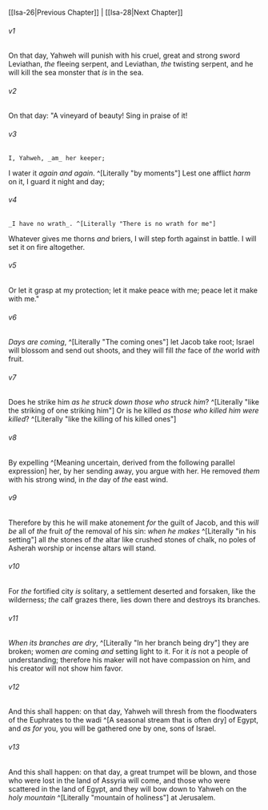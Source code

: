 ﻿---
aliases:
  - Isaiah 27
---

[[Isa-26|Previous Chapter]] | [[Isa-28|Next Chapter]]

###### v1
On that day, Yahweh will punish with his cruel, great and strong sword Leviathan, _the_ fleeing serpent, and Leviathan, _the_ twisting serpent, and he will kill the sea monster that _is_ in the sea.

###### v2
On that day:
"A vineyard of beauty! Sing in praise of it!

###### v3
    I, Yahweh, _am_ her keeper;
I water it _again and again_. ^[Literally "by moments"]
Lest one afflict _harm_ on it,
I guard it night and day;

###### v4
    _I have no wrath_. ^[Literally "There is no wrath for me"]
Whatever gives me thorns _and_ briers,
I will step forth against in battle.
I will set it on fire altogether.

###### v5
Or let it grasp at my protection;
let it make peace with me;
peace let it make with me."

###### v6
_Days are coming_, ^[Literally "The coming ones"] let Jacob take root;
Israel will blossom and send out shoots,
and they will fill _the_ face of _the_ world _with_ fruit.

###### v7
Does he strike him _as he struck down those who struck him_? ^[Literally "like the striking of one striking him"]
Or is he killed _as those who killed him were killed_? ^[Literally "like the killing of his killed ones"]

###### v8
By expelling ^[Meaning uncertain, derived from the following parallel expression] her, by her sending away, you argue with her.
He removed _them_ with his strong wind,
in _the_ day of _the_ east wind.

###### v9
Therefore by this he will make atonement _for_ the guilt of Jacob,
and this _will be_ all of _the_ fruit _of_ the removal of his sin:
_when he makes_ ^[Literally "in his setting"] all _the_ stones of _the_ altar like crushed stones of chalk,
no poles of Asherah worship or incense altars will stand.

###### v10
For _the_ fortified city _is_ solitary,
a settlement deserted and forsaken, like the wilderness;
_the_ calf grazes there,
lies down there and destroys its branches.

###### v11
_When its branches are dry_, ^[Literally "In her branch being dry"] they are broken;
women _are_ coming _and_ setting light to it.
For it _is_ not a people of understanding;
therefore his maker will not have compassion on him,
and his creator will not show him favor.

###### v12
And this shall happen:
on that day, Yahweh will thresh from the floodwaters of the Euphrates to the wadi ^[A seasonal stream that is often dry] of Egypt, and _as for_ you, you will be gathered one by one, sons of Israel.

###### v13
And this shall happen:
on that day, a great trumpet will be blown,
and those who were lost in the land of Assyria will come,
and those who were scattered in the land of Egypt,
and they will bow down to Yahweh on the _holy mountain_ ^[Literally "mountain of holiness"] at Jerusalem.